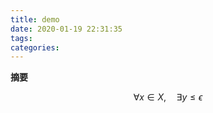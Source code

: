 ```yaml
---
title: demo
date: 2020-01-19 22:31:35
tags:
categories:
---
```

**摘要**
<!--more-->
$$
\forall x \in X, \quad \exists y \leq \epsilon
$$